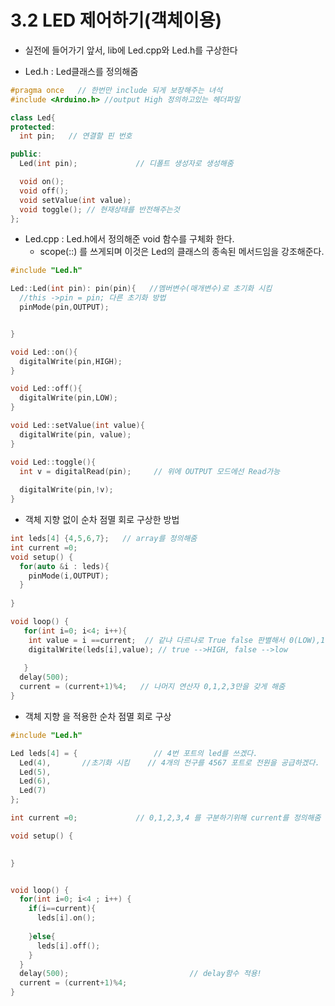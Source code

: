 # 3.2 LED 제어하기(객체이용)

- 실전에 들어가기 앞서, lib에 Led.cpp와 Led.h를 구상한다

- Led.h : Led클래스를 정의해줌

```c++
#pragma once   // 한번만 include 되게 보장해주는 녀석
#include <Arduino.h> //output High 정의하고있는 헤더파일

class Led{
protected:
  int pin;   // 연결할 핀 번호

public:
  Led(int pin);				// 디폴트 생성자로 생성해줌

  void on();
  void off();
  void setValue(int value);
  void toggle(); // 현재상태를 반전해주는것
};

```

- Led.cpp :  Led.h에서 정의해준 void 함수를 구체화 한다.
  - scope(::) 를 쓰게되며 이것은 Led의 클래스의 종속된 메서드임을 강조해준다.

```c++
#include "Led.h"

Led::Led(int pin): pin(pin){   //멤버변수(매개변수)로 초기화 시킴
  //this ->pin = pin; 다른 초기화 방법
  pinMode(pin,OUTPUT);


}

void Led::on(){
  digitalWrite(pin,HIGH);
}

void Led::off(){
  digitalWrite(pin,LOW);
}

void Led::setValue(int value){
  digitalWrite(pin, value);
}

void Led::toggle(){
  int v = digitalRead(pin);     // 위에 OUTPUT 모드에선 Read가능
  
  digitalWrite(pin,!v);           
}
```



- 객체 지향 없이 순차 점멸 회로 구상한 방법

```c++
int leds[4] {4,5,6,7};   // array를 정의해줌
int current =0;
void setup() {
  for(auto &i : leds){
    pinMode(i,OUTPUT);
  }
  
}

void loop() {
   for(int i=0; i<4; i++){
    int value = i ==current;  // 같냐 다르냐로 True false 판별해서 0(LOW),1(HIGH)
    digitalWrite(leds[i],value); // true -->HIGH, false -->low
    
   }
  delay(500);
  current = (current+1)%4;   // 나머지 연산자 0,1,2,3만을 갖게 해줌
}
```



- 객체 지향 을 적용한 순차 점멸 회로 구상

```c++
#include "Led.h"

Led leds[4] = {					// 4번 포트의 led를 쓰겠다.
  Led(4),       //초기화 시킴	// 4개의 전구를 4567 포트로 전원을 공급하겠다.
  Led(5),
  Led(6),
  Led(7)
};

int current =0;				// 0,1,2,3,4 를 구분하기위해 current를 정의해줌

void setup() {
  

}


void loop() {
  for(int i=0; i<4 ; i++) {
    if(i==current){
      leds[i].on();
      
    }else{
      leds[i].off();
    }
  }
  delay(500);							// delay함수 적용!
  current = (current+1)%4;
}
```


